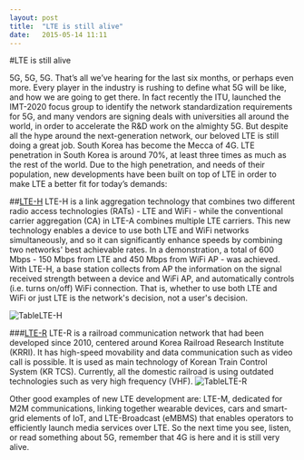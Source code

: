 ```yaml
---
layout: post
title:  "LTE is still alive"
date:   2015-05-14 11:11  
---
```


#LTE is still alive
5G, 5G, 5G. That’s all we’ve hearing for the last six months, or perhaps even more. Every player in the industry is rushing to define what 5G will be like, and how we are going to get there. In fact recently the ITU, launched the IMT-2020 focus group to identify the network standardization requirements for 5G, and many vendors are signing deals with universities all around the world, in order to accelerate the R&D work on the almighty 5G.But despite all the hype around the next-generation network, our beloved LTE is still doing a great job. South Korea has become the Mecca of 4G. LTE penetration in South Korea is around 70%, at least three times as much as the rest of the world. Due to the high penetration, and needs of their population, new developments have been built on top of LTE in order to make LTE a better fit for today’s demands:

##[LTE-H](http://www.netmanias.com/en/?m=view&id=blog&no=7388)
LTE-H is a link aggregation technology that combines two different radio access technologies (RATs) - LTE and WiFi - while the conventional carrier aggregation (CA) in LTE-A combines multiple LTE carriers. This new technology enables a device to use both LTE and WiFi networks simultaneously, and so it can significantly enhance speeds by combining two networks' best achievable rates. In a demonstration, a total of 600 Mbps - 150 Mbps from LTE and 450 Mbps from WiFi AP - was achieved.  With LTE-H, a base station collects from AP the information on the signal received strength between a device and WiFi AP, and automatically controls (i.e. turns on/off) WiFi connection. That is, whether to use both LTE and WiFi or just LTE is the network's decision, not a user's decision.   ![TableLTE-H](http://cl.ly/image/2o1f082H2Y19/download/table2.png)
###[LTE-R](http://www.netmanias.com/en/?m=view&id=korea_ict_news&no=7454)LTE-R is a railroad communication network that had been developed since 2010, centered around Korea Railroad Research Institute (KRRI). It has high-speed movability and data communication such as video call is possible. It is used as main technology of Korean Train Control System (KR TCS). Currently, all the domestic railroad is using outdated technologies such as very high frequency (VHF).
 ![TableLTE-R](http://cl.ly/image/0O423X1X3t1L/download/table1.png)

Other good examples of new LTE development are: LTE-M, dedicated for M2M communications, linking together wearable devices, cars and smart-grid elements of IoT, and LTE-Broadcast (eMBMS) that enables operators to efficiently launch media services over LTE.
So the next time you see, listen, or read something about 5G, remember that 4G is here and it is still very alive.
